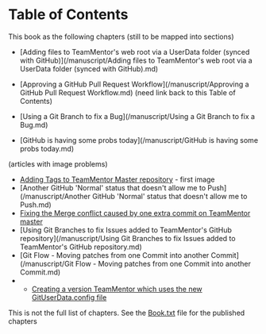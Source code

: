 # Table of Contents

This book as the following chapters (still to be mapped into sections)

* [Adding files to TeamMentor's web root via a UserData folder (synced with GitHub)](/manuscript/Adding files to TeamMentor's web root via a UserData folder (synced with GitHub).md)
* [Approving a GitHub Pull Request Workflow](/manuscript/Approving a GitHub Pull Request Workflow.md)
(need link back to this Table of Contents) 

* [Using a Git Branch to fix a Bug](/manuscript/Using a Git Branch to fix a Bug.md)
* [GitHub is having some probs today](/manuscript/GitHub is having some probs today.md)


(articles with image problems)

* [Adding Tags to TeamMentor Master repository](/manuscript/Adding_Tags_to_TeamMentor_Master_repository.md) - first image
* [Another GitHub 'Normal' status that doesn't allow me to Push](/manuscript/Another GitHub 'Normal' status that doesn't allow me to Push.md)
* [Fixing the Merge conflict caused by one extra commit on TeamMentor master](/manuscript/Fixing_the_Merge_conflict_caused_by_one_extra_commit_on_TeamMentor_master.md)
* [Using Git Branches to fix Issues added to TeamMentor's GitHub repository](/manuscript/Using Git Branches to fix Issues added to TeamMentor's GitHub repository.md)
* [Git Flow - Moving patches from one Commit into another Commit](/manuscript/Git Flow - Moving patches from one Commit into another Commit.md)
* * [Creating a version TeamMentor which uses the new GitUserData.config file](/manuscript/Creating_a_version_TeamMentor_which_uses_the_new_GitUserData.config_file.md)



This is not the full list of chapters. See the [Book.txt](/manuscript/book.txt) file for the published chapters
